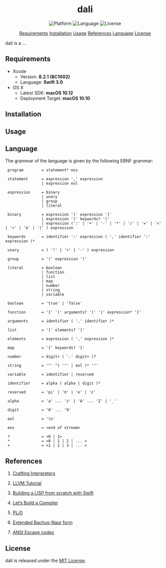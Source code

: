 <center> 
    <h1>dali</h1> 
</center>

<p align="center">
    <img src="https://img.shields.io/badge/platform-osx-lightgrey.svg" alt="Platform">
    <img src="https://img.shields.io/badge/language-swift-orange.svg" alt="Language">
    <img src="https://img.shields.io/badge/license-MIT-blue.svg" alt="License">
</p>

<p align="center">
    <a href="#requirements">Requirements</a>
    <a href="#installation">Installation</a>
    <a href="#usage">Usage</a>
    <a href="#references">References</a>
    <a href="#language">Language</a>
    <a href="#license">License</a>
</p>

dali is a ...

## Requirements

- Xcode
    - Version: **8.2.1 (8C1002)**
    - Language: **Swift 3.0**
- OS X
    - Latest SDK: **macOS 10.12**
    - Deployment Target: **macOS 10.10**

## Installation

## Usage

## Language

The grammar of the language is given by the following EBNF grammar:

```
 program        = statement* eos
 
 statement      = expression ',' expression
                | expression eol
 
 expression     = binary
                | unary
                | group
                | literal
 
 binary         = expression '[' expression ']'
                | expression '(' keywords? ')'
                | expression (':' | '+' | '-' | '*' | '/' | '=' | '<' | '>' | '&' | '|' ) expression

 keywords       = identifier ':' expression ( ',' identifier ':' expression )*
 
 unary          = ( '!' | '+' | '-' ) expression

 group          = '(' expression ')'
 
 literal        = boolean
                | function
                | list
                | map
                | number
                | string
                | variable
 
 boolean        = 'true' | 'false'
 
 function       = '{' '(' arguments? ')' '|' expression* '}'

 arguments      = identifier ( ',' identifier )*
 
 list           = '[' elements? ']'
 
 elements       = expression ( ',' expression )*
 
 map            = '{' keywords? '}'
 
 number         = digit+ ( '.' digit+ )?
 
 string         = '"' ^( '"' | eol )* '"'

 variable       = identifier | reserved

 identifier     = alpha ( alpha | digit )*

 reserved       = 'pi' | 'π' | 'e' | '𝜀'
 
 alpha          = 'a' ... 'z' | 'A' ... 'Z' | '_'
 
 digit          = '0' ... '9'
 
 eol            = '\n'
 
 eos            = <end of stream>

 ?              = <0 | 1>
 *              = <0 | 1 | 2 | ... >
 +              = <1 | 2 | 3 | ... >

```

## References

1. [Crafting Interpreters](http://www.craftinginterpreters.com)

2. [LLVM Tutorial](http://llvm.org/docs/tutorial/index.html)

3. [Building a LISP from scratch with Swift](https://www.uraimo.com/2017/02/05/building-a-lisp-from-scratch-with-swift/)

4. [Let’s Build a Compiler](http://blog.analogmachine.org/2011/09/20/lets-build-a-compiler/)

5. [PL/0](https://en.wikipedia.org/wiki/PL/0)

6. [Extended Bachus-Naur form](https://en.wikipedia.org/wiki/Extended_Backus–Naur_form)

7. [ANSI Escape codes](https://en.wikipedia.org/wiki/ANSI_escape_code)

## License

dali is released under the [MIT License](LICENSE.md).

